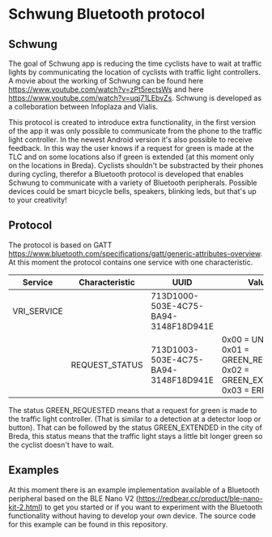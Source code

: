 # Schwung Bluetooth protocol

## Schwung
The goal of Schwung app is reducing the time cyclists have to wait at traffic lights by communicating the location of cyclists with traffic light controllers. A movie about the working of Schwung can be found here https://www.youtube.com/watch?v=zPt5rectsWs and here https://www.youtube.com/watch?v=uqj71LEbvZs. Schwung is developed as a colleboration between Infoplaza and Vialis.

This protocol is created to introduce extra functionality, in the first version of the app it was only possible to communicate from the phone to the traffic light controller. In the newest Android version it's also possible to receive feedback. In this way the user knows if a request for green is made at the TLC and on some locations also if green is extended (at this moment only on the locations in Breda). Cyclists shouldn't be substracted by their phones during cycling, therefor a Bluetooth protocol is developed that enables Schwung to communicate with a variety of Bluetooth peripherals. Possible devices could be smart bicycle bells, speakers, blinking leds, but that's up to your creativity! 

## Protocol

The protocol is based on GATT https://www.bluetooth.com/specifications/gatt/generic-attributes-overview. At this moment the protocol contains one service with one characteristic. 

|Service | Characteristic | UUID | Values
|------------ | -------- | ------------- | --------------
|VRI_SERVICE|  | 713D1000-503E-4C75-BA94-3148F18D941E | | 
| | REQUEST_STATUS |  713D1003-503E-4C75-BA94-3148F18D941E | 0x00 = UNKNOWN <br> 0x01 = GREEN_REQUESTED <br> 0x02 = GREEN_EXTENDED <br> 0x03 = ERROR

The status GREEN_REQUESTED means that a request for green is made to the traffic light controller. (That is similar to a detection at a detector loop or button). That can be followed by the status GREEN_EXTENDED in the city of Breda, this status means that the traffic light stays a little bit longer green so the cyclist doesn't have to wait.


## Examples

At this moment there is an example implementation available of a Bluetooth peripheral based on the BLE Nano V2 (https://redbear.cc/product/ble-nano-kit-2.html) to get you started or if you want to experiment with the Bluetooth functionality without having to develop your own device. The source code for this example can be found in this repository.
